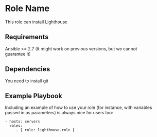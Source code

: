 Role Name
=========

This role can install Lighthouse

Requirements
------------

Ansible >= 2.7 (It might work on previous versions, but we cannot guarantee it)

Dependencies
------------

You need to install git

Example Playbook
----------------

Including an example of how to use your role (for instance, with variables passed in as parameters) is always nice for users too:

    - hosts: servers
      roles:
         - { role: lighthouse-role }

